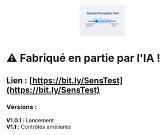 <p align="center">
  <img src="Human_Perception_Test.png" alt="Logo du projet" width="120" />
</p>

# ⚠️ Fabriqué en partie par l'IA !

## Lien : [https://bit.ly/SensTest](https://bit.ly/SensTest)

### **Versions :**  
**V1.0.1 :** Lancement  
**V1.1 :** Contrôles améliorés
